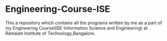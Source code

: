 # Engineering-Course-ISE
This a repository which contains all the programs written by me as a part of my Engineering Course(ISE-Information Science and Engineering) at Ramaiah Institute of Technology,Bangalore.
